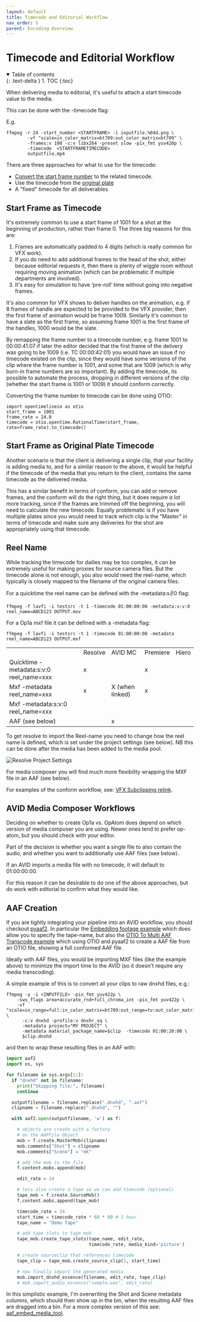 ```yaml
---
layout: default
title: Timecode and Editorial Workflow
nav_order: 5
parent: Encoding Overview
---
```


<style>
.compare th, .compare td {
    padding: 2px 2px !important;
    border: 0px solid #e9ebec !important;
}
</style>

# Timecode and Editorial Workflow


<details open markdown="block">
  <summary>
    Table of contents
  </summary>
  {: .text-delta }
1. TOC
{:toc}
</details>

When delivering media to editorial, it's useful to attach a start timecode value to the media.

This can be done with the -timecode flag:

E.g.


```
ffmpeg -r 24 -start_number <STARTFRAME> -i inputfile.%04d.png \
        -vf "scale=in_color_matrix=bt709:out_color_matrix=bt709" \
        -frames:v 100 -c:v libx264 -preset slow -pix_fmt yuv420p \
        -timecode  <STARTFRAMETIMECODE>
        outputfile.mp4
```


There are three approaches for what to use for the timecode:
* [Convert the start frame number](#start-frame-as-timecode) to the related timecode.
* Use the timecode from the [original plate](#start-frame-as-original-plate-timecode)
* A "fixed" timecode for all deliverables


## Start Frame as Timecode

It's extremely common to use a start frame of 1001 for a shot at the beginning of production, rather than frame 0. The three big reasons for this are:



1. Frames are automatically padded to 4 digits (which is really common for VFX work).
2. If you do need to add additional frames to the head of the shot, either because editorial requests it, then there is plenty of wiggle room without requiring moving animation (which can be problematic if multiple departments are involved).
3. It's easy for simulation to have ‘pre-roll’ time without going into negative frames.

It's also common for VFX shows to deliver handles on the animation, e.g. if 8 frames of handle are expected to be provided to the VFX provider, then the first frame of animation would be frame 1009. Similarly it's common to have a slate as the first frame, so assuming frame 1001 is the first frame of the handles, 1000 would be the slate.

By remapping the frame number to a timecode number, e.g. frame 1001 to 00:00:41:07 if later the editor decided that the first frame of the delivery was going to be 1009 (i.e. TC 00:00:42:01) you would have an issue if no timecode existed on the clip, since they would have some versions of the clip where the frame number is 1001, and some that are 1009 (which is why burn-in frame numbers are so important). By adding the timecode, its possible to automate the process, dropping in different versions of the clip (whether the start frame is 1001 or 1009) it should conform correctly.

Converting the frame number to timecode can be done using OTIO:

```
import opentimelineio as otio
start_frame = 1001
frame_rate = 24.0
timecode = otio.opentime.RationalTime(start_frame, rate=frame_rate).to_timecode()
```

## Start Frame as Original Plate Timecode

Another scenario is that the client is delivering a single clip, that your facility is adding media to, and for a similar reason to the above, it would be helpful if the timecode of the media that you return to the client, contains the same timecode as the delivered media.

This has a similar benefit in terms of conform, you can add or remove frames, and the conform will do the right thing, but it does require *a lot* more tracking, since if the frames are trimmed off the beginning, you will need to calculate the new timecode. Equally problematic is if you have multiple plates since you would need to track which clip is the “Master” in terms of timecode and make sure any deliveries for the shot are appropriately using that timecode.


## Reel Name

While tracking the timecode for dailies may be too complex, it can be extremely useful for making proxies for source camera files. But the timecode alone is not enough, you also would need the reel-name, which typically is closely mapped to the filename of the original camera files.

For a quicktime the reel name can be defined with the -metadata:s:v:0 flag:

```
ffmpeg -f lavfi -i testsrc -t 1 -timecode 01:00:00:00 -metadata:s:v:0 reel_name=ABCD123 OUTPUT.mov
```


For a Op1a mxf file it can be defined with a -metadata flag:


```
ffmpeg -f lavfi -i testsrc -t 1 -timecode 01:00:00:00 -metadata reel_name=ABCD123 OUTPUT.mxf
```

<table>
  <tr>
   <td>
   </td>
   <td>Resolve
   </td>
   <td>AVID MC 
   </td>
   <td>Premiere
   </td>
   <td>Hiero
   </td>
  </tr>
  <tr>
   <td>Quicktime -metadata:s:v:0 reel_name=xxx
   </td>
   <td>x
   </td>
   <td>
   </td>
   <td>x
   </td>
   <td>
   </td>
  </tr>
  <tr>
   <td>Mxf -metadata reel_name=xxx
   </td>
   <td>x
   </td>
   <td>X (when linked)
   </td>
   <td>x
   </td>
   <td>
   </td>
  </tr>
  <tr>
   <td>Mxf -metadata:s:v:0 reel_name=xxx
   </td>
   <td>
   </td>
   <td>
   </td>
   <td>
   </td>
   <td>
   </td>
  </tr>
  <tr>
   <td>AAF (see below)
   </td>
   <td>
   </td>
   <td>x
   </td>
   <td>
   </td>
   <td>
   </td>
  </tr>
</table>


To get resolve to import the Reel-name you need to change how the reel name is defined, which is set under the project settings (see below). NB this can be done after the media has been added to the media pool.

![Resolve Project Settings](sourceimages/ResolveProjectSettings.png)


For media composer you will find much more flexibility wrapping the MXF file in an AAF (see below).

For examples of the conform workflow, see: [VFX Subclipping relink](https://www.youtube.com/watch?app=desktop&v=gbReqyofLLE).


## AVID Media Composer Workflows

Deciding on whether to create Op1a vs. OpAtom does depend on which version of media composer you are using. Newer ones tend to prefer op-atom, but you should check with your editor.

Part of the decision is whether you want a single file to also contain the audio, and whether you want to additionally use AAF files (see below).

If an AVID imports a media file with no timecode, it will default to 01:00:00:00.

For this reason it can be desirable to do one of the above approaches, but do work with editorial to confirm what they would like. 

## AAF Creation

If you are tightly integrating your pipeline into an AVID workflow, you should checkout [pyaaf2](https://github.com/markreidvfx/pyaaf2). In particular the [Embedding footage example](https://pyaaf.readthedocs.io/en/latest/quickstart.html#embedding-footage) which does allow you to specify the tape-name, but also the [OTIO To Multi AAF Transcode example](https://github.com/markreidvfx/otio_to_multi_aaf_alab_example) which using OTIO and pyaaf2 to create a AAF file from an OTIO file, showing a full conformed AAF file.

Ideally with AAF files, you would be importing MXF files (like the example above) to minimize the import time to the AVID (so it doesn't require any media transcoding).

A simple example of this is to convert all your clips to raw dnxhd files, e.g.:
```
ffmpeg -y -i <INPUTFILE> -pix_fmt yuv422p \
    -sws_flags area+accurate_rnd+full_chroma_int -pix_fmt yuv422p \
    -vf "scale=in_range=full:in_color_matrix=bt709:out_range=tv:out_color_matrix=bt709" \
      -c:v dnxhd -profile:v dnxhr_sq \
      -metadata project="MY PROJECT" \
      -metadata material_package_name=$clip  -timecode 01:00:20:00 \
      $clip.dnxhd
```

and then to wrap these resulting files in an AAF with:
```python
import aaf2
import os, sys

for filename in sys.argv[1:]:
  if "dnxhd" not in filename:
    print("Skipping file:", filename)
    continue

  outputfilename = filename.replace(".dnxhd", ".aaf")
  clipname = filename.replace(".dnxhd", "")

  with aaf2.open(outputfilename, 'w') as f:

    # objects are create with a factory
    # on the AAFFile Object
    mob = f.create.MasterMob(clipname)
    mob.comments["Shot"] = clipname
    mob.comments["Scene"] = "mk"

    # add the mob to the file
    f.content.mobs.append(mob)

    edit_rate = 24

    # lets also create a tape so we can add timecode (optional)
    tape_mob = f.create.SourceMob()
    f.content.mobs.append(tape_mob)

    timecode_rate = 24
    start_time = timecode_rate * 60 * 60 # 1 hour
    tape_name = "Demo Tape"

    # add tape slots to tape mob
    tape_mob.create_tape_slots(tape_name, edit_rate,
                               timecode_rate, media_kind='picture')

    # create sourceclip that references timecode
    tape_clip = tape_mob.create_source_clip(1, start_time)

    # now finally import the generated media
    mob.import_dnxhd_essence(filename, edit_rate, tape_clip)
    # mob.import_audio_essence("sample.wav", edit_rate)
```
In this simplistic example, I'm overwriting the Shot and Scene metadata columns, which should then show up in the bin, when the resulting AAF files are dragged into a bin. For a more complex version of this see: [aaf_embed_media_tool](https://github.com/markreidvfx/pyaaf2/blob/main/examples/aaf_embed_media_tool.py). 

